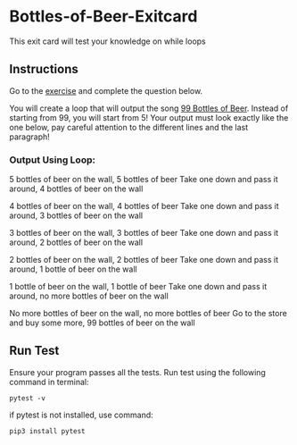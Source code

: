 # Bottles-of-Beer-Exitcard
This exit card will test your knowledge on while loops
## Instructions

Go to the [exercise](exercise.py) and complete the question below.

You will create a loop that will output the song [99 Bottles of Beer](https://www.songfacts.com/lyrics/traditional/99-bottles-of-beer). Instead of starting from 99, you will start from 5! Your output must look exactly like the one below, pay careful attention to the different lines and the last paragraph!

### Output Using Loop:
5 bottles of beer on the wall, 5 bottles of beer
Take one down and pass it around, 4 bottles of beer on the wall

4 bottles of beer on the wall, 4 bottles of beer
Take one down and pass it around, 3 bottles of beer on the wall

3 bottles of beer on the wall, 3 bottles of beer
Take one down and pass it around, 2 bottles of beer on the wall

2 bottles of beer on the wall, 2 bottles of beer
Take one down and pass it around, 1 bottle of beer on the wall

1 bottle of beer on the wall, 1 bottle of beer
Take one down and pass it around, no more bottles of beer on the wall

No more bottles of beer on the wall, no more bottles of beer
Go to the store and buy some more, 99 bottles of beer on the wall
## Run Test
Ensure your program passes all the tests. Run test using the following command in terminal:
```
pytest -v
```
if pytest is not installed, use command:
```
pip3 install pytest
```